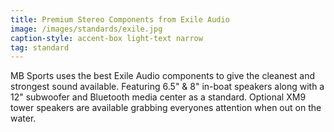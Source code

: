 ```yaml
---
title: Premium Stereo Components from Exile Audio
image: /images/standards/exile.jpg
caption-style: accent-box light-text narrow
tag: standard
---
```

MB Sports uses the best Exile Audio components to give the cleanest and strongest sound available.  Featuring 6.5" & 8" in-boat speakers along with a 12" subwoofer and Bluetooth media center as a standard.  Optional XM9 tower speakers are available grabbing everyones attention when out on the water.
